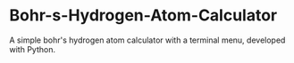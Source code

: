 # Bohr-s-Hydrogen-Atom-Calculator
A simple bohr's hydrogen atom calculator with a terminal menu, developed with Python.
